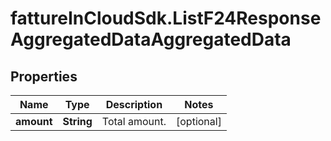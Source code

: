 # fattureInCloudSdk.ListF24ResponseAggregatedDataAggregatedData

## Properties

Name | Type | Description | Notes
------------ | ------------- | ------------- | -------------
**amount** | **String** | Total amount. | [optional] 


